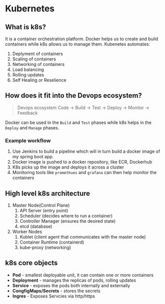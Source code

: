 # Kubernetes

## What is k8s?

It is a container orchestration platform. Docker helps us to create and build containers while k8s allows us to 
manage them. Kubenetes automates:
1. Deplyment of containers
2. Scaling of containers
3. Networking of containers
4. Load balancing
5. Rolling updates
6. Self Healing or Reselience

## How does it fit into the Devops ecosystem?

> Devops ecosystem
Code -> Build -> Test -> Deploy -> Monitor -> Feedback

Docker can be used in the `Build` and `Test` phases while k8s helps in the `Deploy` and `Manage` phases.

### Example workflow

1. Use Jenkins to build a pipeline which will in turn build a docker image of my spring boot app.
2. Docker image is pushed to a docker repository, like ECR, Dockerhub
3. K8s picks up the image and deploys it across a cluster
4. Monitoring tools like `promethues` and `grafana` can then help monitor the containers

## High level k8s architecture

1. Master Node(Control Plane)
   1. API Server (entry point)
   2. Scheduler (decides where to run a container)
   3. Controller Manager (ensures the desired state)
   4. etcd (database)
2. Worker Nodes
   1. Kublet (client agent that communicates with the master node)
   2. Container Runtime (containerd)
   3. kube-proxy (networking)

## k8s core objects

- **Pod** - smallest deployable unit, it can contain one or more containers
- **Deployment** - manages the replicas of pods, rolling updates
- **Service** - exposes the pods both internally and externally
- **CongfigMaps/Secrets** - stores the secrets
- **Ingres** - Exposes Servcies via http/https
